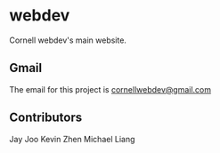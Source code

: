 # webdev

Cornell webdev's main website.

## Gmail

The email for this project is cornellwebdev@gmail.com

## Contributors

Jay Joo
Kevin Zhen
Michael Liang
